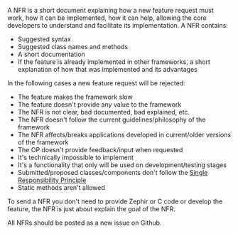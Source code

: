 A NFR is a short document explaining how a new feature request must work, how it can be implemented, how it can help, allowing the core developers to understand and facilitate its implementation. A NFR contains:

* Suggested syntax
* Suggested class names and methods
* A short documentation
* If the feature is already implemented in other frameworks, a short explanation of how that was implemented and its advantages

In the following cases a new feature request will be rejected:

* The feature makes the framework slow
* The feature doesn't provide any value to the framework
* The NFR is not clear, bad documented, bad explained, etc.
* The NFR doesn't follow the current guidelines/philosophy of the framework
* The NFR affects/breaks applications developed in current/older versions of the framework
* The OP doesn't provide feedback/input when requested
* It's technically impossible to implement
* It's a functionality that only will be used on development/testing stages
* Submitted/proposed classes/components don't follow the [Single Responsibility Principle][SRP] 
* Static methods aren't allowed

To send a NFR you don't need to provide Zephir or C code or develop the feature, the NFR is just about explain the goal of the NFR. 

All NFRs should be posted as a new issue on Github.

[SRP]: http://en.wikipedia.org/wiki/Single_responsibility_principle